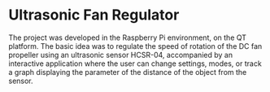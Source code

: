 # Ultrasonic Fan Regulator

The project was developed in the Raspberry Pi environment, on the QT platform. The basic idea was to regulate the speed of rotation of the DC fan propeller using an ultrasonic sensor HCSR-04, accompanied by an interactive application where the user can change settings, modes, or track a graph displaying the parameter of the distance of the object from the sensor.
